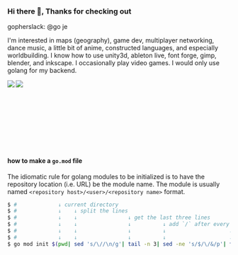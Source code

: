 ### Hi there 👋, Thanks for checking out

gopherslack: @go je

I'm interested in maps (geography), game dev, multiplayer networking, dance music, a little bit of anime, constructed languages, and especially worldbuilding.
I know how to use unity3d, ableton live, font forge, gimp, blender, and inkscape.
I occasionally play video games.
I would only use golang for my backend.

<a href="https://github.com/anuraghazra/github-readme-stats">
  <img align="left" src="https://github-readme-stats.vercel.app/api?username=gocs&count_private=true&show_icons=true" />
</a>

<a href="https://github.com/anuraghazra/github-readme-stats">
  <img align="left" src="https://github-readme-stats.vercel.app/api/top-langs/?username=gocs&hide=html,asp,css" />
</a>

<br><br><br><br><br><br><br><br><br>

#### how to make a `go.mod` file

The idiomatic rule for golang modules to be initialized is to have the repository location (i.e. URL) be the module name. The module is usually named `<repository host>/<user>/<repository name>` format.

```sh
$ #             ↓ current directory
$ #             ↓    ↓ split the lines
$ #             ↓    ↓                ↓ get the last three lines
$ #             ↓    ↓                ↓          ↓ add `/` after every line
$ #             ↓    ↓                ↓          ↓                    ↓ merge all lines
$ #             ↓    ↓                ↓          ↓                    ↓             ↓ remove last char
$ go mod init $(pwd| sed 's/\//\n/g'| tail -n 3| sed -ne 's/$/\/&/p'| tr -d '\r\n'| sed s'/.$//')
```
